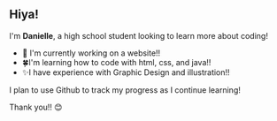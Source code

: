 ## Hiya! 
I'm **Danielle**, a high school student looking to learn more about coding!
- 🔨 I'm currently working on a website!!
- 🍀I'm learning how to code with html, css, and java!!
- ✨I have experience with Graphic Design and illustration!!

I plan to use Github to track my progress as I continue learning!

Thank you!! 😊
